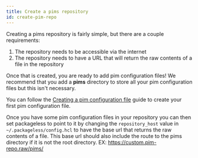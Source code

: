 ```yaml
---
title: Create a pims repository
id: create-pim-repo
---
```


Creating a pims repository is fairly simple, but there are a couple requirements:
1. The repository needs to be accessible via the internet
2. The repository needs to have a URL that will return the raw contents of a file in the repository

Once that is created, you are ready to add pim configuration files! We recommend that you add a **pims** directory to store all your pim configuration files but this isn't necessary.

You can follow the [Creating a pim configuration file](create-pim-config.md) guide to create your first pim configuration file.

Once you have some pim configuration files in your repository you can then set packageless to point to it by changing the `repository_host` value in `~/.packageless/config.hcl` to have the base url that returns the raw contents of a file. This base url should also include the route to the pims directory if it is not the root directory. EX: https://custom.pim-repo.raw/pims/

